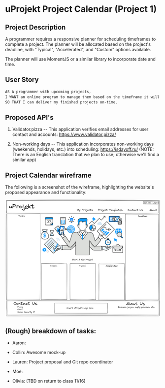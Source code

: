 # uProjekt Project Calendar (Project 1)

## Project Description

A programmer requires a responsive planner for scheduling timeframes to complete a project. The planner will be allocated based on the project's deadline, with "Typical", "Accelerated", and "Custom" options available.

The planner will use MomentJS or a similar library to incorporate date and time.

## User Story

```md
AS A programmer with upcoming projects,
I WANT an online program to manage them based on the timeframe it will take to complete each component (planning, coding, etc.),
SO THAT I can deliver my finished projects on-time.
```

## Proposed API's

1. Validator.pizza -- This application verifies email addresses for user contact and accounts: https://www.validator.pizza/

2. Non-working days -- This application incorporates non-working days (weekends, holidays, etc.) into scheduling: https://isdayoff.ru/ (NOTE: There is an English translation that we plan to use; otherwise we'll find a similar app)

## Project Calendar wireframe

The following is a screenshot of the wireframe, highlighting the website's proposed appearance and functionality:

![This is an image based on the proposed website. It includes: a header and nav bar; a placeholder for a website logo/icon/background image; interactive cards for the designated project planner templates; and a footer with contact info. Courtesy of Collin Kerr](./assets/images/Wireframe1-UProjekt.jpg)

## (Rough) breakdown of tasks:

- Aaron:

- Collin: Awesome mock-up

- Lauren: Project proposal and Git repo coordinator

- Moe:

- Olivia: (TBD on return to class 11/16)
